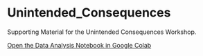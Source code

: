 # Unintended_Consequences

Supporting Material for the Unintended Consequences Workshop.

[Open the Data Analysis Notebook in Google Colab](https://colab.research.google.com/github/Pawsey-Internships/Unintended_Consequences/blob/main/anomaly_detection.ipynb)
